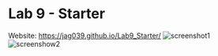 # Lab 9 - Starter

Website: https://jag039.github.io/Lab9_Starter/
![screenshot1]()
![screenshow2]()
